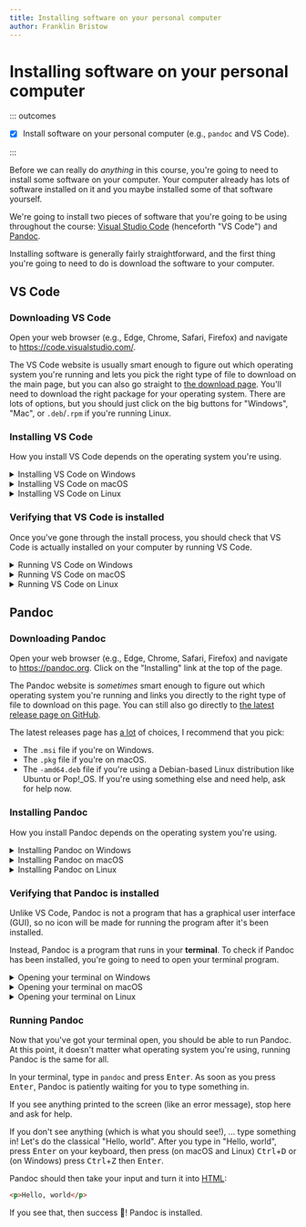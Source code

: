 ```yaml
---
title: Installing software on your personal computer
author: Franklin Bristow
---
```

  
Installing software on your personal computer
=============================================

::: outcomes

* [X] Install software on your personal computer (e.g., `pandoc` and VS Code).

:::

Before we can really do *anything* in this course, you're going to need to
install some software on your computer. Your computer already has lots of
software installed on it and you maybe installed some of that software yourself.

We're going to install two pieces of software that you're going to be using
throughout the course: [Visual Studio Code] (henceforth "VS Code") and [Pandoc].

Installing software is generally fairly straightforward, and the first thing
you're going to need to do is download the software to your computer.

[Visual Studio Code]: https://code.visualstudio.com/
[Pandoc]: https://pandoc.org/

VS Code
-------

### Downloading VS Code

Open your web browser (e.g., Edge, Chrome, Safari, Firefox) and navigate to
<https://code.visualstudio.com/>.

The VS Code website is usually smart enough to figure out which operating system
you're running and lets you pick the right type of file to download on the main
page, but you can also go straight to [the download page]. You'll need to
download the right package for your operating system. There are lots of options,
but you should just click on the big buttons for "Windows", "Mac", or
`.deb`/`.rpm` if you're running Linux.

[the download page]: https://code.visualstudio.com/Download

### Installing VS Code

How you install VS Code depends on the operating system you're using.

<details><summary>Installing VS Code on Windows</summary>

Find the file that you downloaded (a `.exe` file) and double-click on it. Follow
the prompts.

</details>

<details><summary>Installing VS Code on macOS</summary>

Find the file that you downloaded (a `.zip` file) and double-click on it. Copy
and paste the folder into your "Applications" directory to install it.

</details>

<details><summary>Installing VS Code on Linux</summary>

Find the file that you downloaded (a `.deb` or `.rpm` file) and double-click on
it. Your software manager should then prompt you to install the package, follow
the prompts.

</details>

### Verifying that VS Code is installed

Once you've gone through the install process, you should check that VS Code is
actually installed on your computer by running VS Code.

<details><summary>Running VS Code on Windows</summary>

VS Code *may* have added an icon to your desktop, depending on whether or not
you allowed it to when it was installing. If you can find an icon on your
desktop for VS Code, double-click on it.

If you can't find an icon on your desktop for VS Code, you will be able to find
it in the Start menu. Either click on the Microsoft logo in the corner of your
screen, or press the Microsoft key (the "super" key) on your keyboard, then
start typing "VS Code". When you see VS Code appear, click on it.

</details>

<details><summary>Running VS Code on macOS</summary>

Find the VS Code folder in your Applications folder and double-click on it.

Optionally drag the VS Code icon from your Applications folder to your dock so
that opening VS Code later is easier.

</details>

<details><summary>Running VS Code on Linux</summary>

VS Code *may* have added an icon to your desktop. If you can find an icon on
your desktop for VS Code, double-click on it.

If you can't find an icon for VS Code on your desktop, you will be able it find
it in your application launcher menu. Either click on the application launcher
menu in the corner of your screen, or press the Microsoft key (the "super" key)
on your keyboard, then start typing "VS Code". When you see VS Code appear,
click on it.

</details>

Pandoc
-----

### Downloading Pandoc

Open your web browser (e.g., Edge, Chrome, Safari, Firefox) and navigate to
<https://pandoc.org>. Click on the "Installing" link at the top of the page.

The Pandoc website is *sometimes* smart enough to figure out which operating
system you're running and links you directly to the right type of file to
download on this page. You can still also go directly to [the latest release
page on GitHub].

The latest releases page has [a lot] of choices, I recommend that you pick:

* The `.msi` file if you're on Windows.
* The `.pkg` file if you're on macOS.
* The `-amd64.deb` file if you're using a Debian-based Linux distribution like
  Ubuntu or Pop!\_OS. If you're using something else and need help, ask for help
  now.

[the latest release page on GitHub]:
https://github.com/jgm/pandoc/releases/latest
[a lot]:
http://hyperboleandahalf.blogspot.com/2010/04/alot-is-better-than-you-at-everything.html

### Installing Pandoc

How you install Pandoc depends on the operating system you're using.

<details><summary>Installing Pandoc on Windows</summary>

Find the file that you downloaded (a `.msi` file) and double-click on it. Follow
the prompts.

</details>

<details><summary>Installing Pandoc on macOS</summary>

Find the file that you downloaded (a `.pkg` file) and double-click on it. Follow
the prompts.

</details>

<details><summary>Installing Pandoc on Linux</summary>

Find the file that you downloaded (a `.deb`) and double-click on it and your
software manager will prompt you to install it.

::: aside

Depending on your experience with Linux-based operating systems, you might be
asking "Why aren't you using a package manager for this?". The answer to that
question is "We're going to use package managers later in the course." If you
feel comfortable using your package manager right now, feel free to install
`pandoc` using your package manager instead of using the `.deb` package.

If you don't know what a "package manager" is, don't worry! We'll get there!

:::

</details>

### Verifying that Pandoc is installed

Unlike VS Code, Pandoc is not a program that has a graphical user interface
(GUI), so no icon will be made for running the program after it's been
installed.

Instead, Pandoc is a program that runs in your **terminal**. To check if Pandoc
has been installed, you're going to need to open your terminal program.

<details><summary>Opening your terminal on Windows</summary>

You have a few different options for terminals on Windows. The one that's built
in is called the "Command Prompt". You can alternatively install another one
from the Microsoft Store called "[Windows Terminal]". I recommend that you
install this (it's worlds better than the Command Prompt), but it's not
required.

Your terminal program **does not** have a desktop icon, so either click on the
Microsoft logo (the "Start menu") or press the Microsoft key (the "super" key)
on your keyboard, then start typing "cmd".  When you see Command Prompt appear,
click on it.

[Windows Terminal]:
https://apps.microsoft.com/store/detail/windows-terminal/9N0DX20HK701?hl=en-ca&gl=CA

</details>

<details><summary>Opening your terminal on macOS</summary>

macOS has a built-in terminal called "Terminal.app". Apple has [good
documentation about how to open Terminal], but the short version is that you
should open your Applications folder, then find the Utilities folder and open
that, then double-click on "Terminal" (*not* "Console"!).

You can optionally drag the Terminal icon to your dock so that it's easier to
launch later (you're going to have to do this every class!).

[good documentation about how to open Terminal]:
https://support.apple.com/en-ca/guide/terminal/apd5265185d-f365-44cb-8b09-71a064a42125/mac

</details>

<details><summary>Opening your terminal on Linux</summary>

Your terminal program **does not** have a desktop icon, so either click on the
application launcher menu in the corner of your screen, or press the Microsoft
key (the "super" key) on your keyboard, then start typing "terminal". When you
see a terminal application appear, click on it.

</details>

### Running Pandoc

Now that you've got your terminal open, you should be able to run Pandoc. At
this point, it doesn't matter what operating system you're using, running Pandoc
is the same for all.

In your terminal, type in `pandoc` and press <kbd>Enter</kbd>. As soon as you
press <kbd>Enter</kbd>, Pandoc is patiently waiting for you to type something
in.

If you see anything printed to the screen (like an error message), stop here and
ask for help.

If you don't see anything (which is what you should see!), ... type something
in! Let's do the classical "Hello, world". After you type in "Hello, world",
press <kbd>Enter</kbd> on your keyboard, then press (on macOS and Linux)
<kbd>Ctrl</kbd>+<kbd>D</kbd> or (on Windows) press <kbd>Ctrl</kbd>+<kbd>Z</kbd>
then <kbd>Enter</kbd>.

Pandoc should then take your input and turn it into [HTML]:

```html
<p>Hello, world</p>
```

If you see that, then success :tada:! Pandoc is installed.

[HTML]: https://en.wikipedia.org/wiki/HTML
